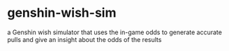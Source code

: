 # genshin-wish-sim
a Genshin wish simulator that uses the in-game odds to generate accurate pulls and give an insight about the odds of the results
